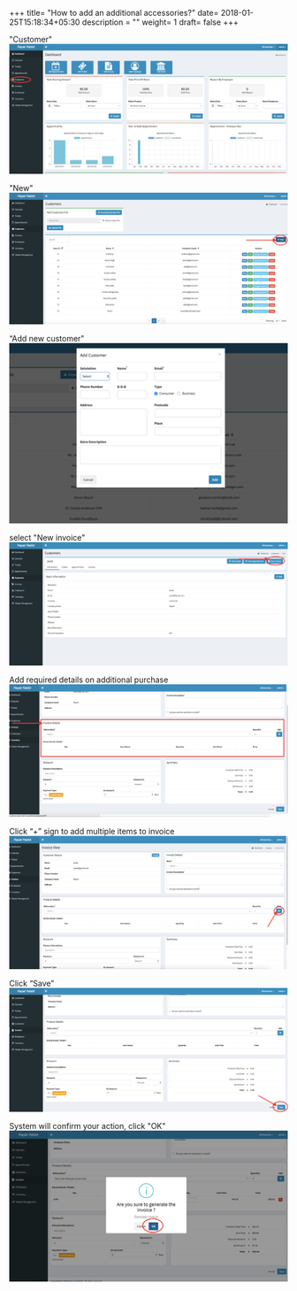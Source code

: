 +++
title= "How to add an additional accessories?"
date= 2018-01-25T15:18:34+05:30
description = ""
weight= 1 
draft= false
+++


"Customer" 
![How to add an additional accessories?](/images/accessories/go_to_customers.png)

"New"
![How to add an additional accessories?](/images/accessories/clcik_new.png)

“Add new customer"
![How to add an additional accessories?](/images/accessories/add_new_customer.png)

select "New invoice"
![How to add an additional accessories?](/images/accessories/click_new_invoice.png)

Add required details on additional purchase
![How to add an additional accessories?](/images/accessories/add_the_additional_accessories_detail.png)

Click “+” sign to add multiple items to invoice
![How to add an additional accessories?](/images/accessories/you_can_add_multiple_purchase_also.png)

Click “Save”
![How to add an additional accessories?](/images/accessories/click_save.png)

System will confirm your action, click "OK"
![How to add an additional accessories?](/images/accessories/confirm_your_system_click_ok.png)



